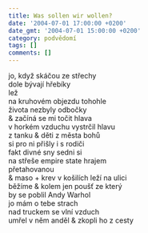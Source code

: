 ```yaml
---
title: Was sollen wir wollen?
date: '2004-07-01 17:00:00 +0200'
date_gmt: '2004-07-01 15:00:00 +0200'
category: podvědomí
tags: []
comments: []
---
```


<p>jo, když skáčou ze střechy<br>dole bývají hřebíky   <br>lež  <br>na kruhovém objezdu tohohle <br>života nezbyly odbočky <br>&amp; začíná se mi točit hlava <br>v horkém vzduchu vystrčil hlavu<br>z tanku &amp; děti z města bohů  <br>si pro ni přišly i s rodiči <br>fakt divné sny sedni si  <br>na střeše empire state hrajem <br>přetahovanou    <br>&amp; maso + krev v košilích leží na ulici  <br>běžíme &amp; kolem jen poušť ze který <br>by se poblil Andy Warhol<br>jo mám o tebe strach   <br>nad truckem se vlní vzduch<br>umřel v něm anděl & zkopli ho z cesty</p>
